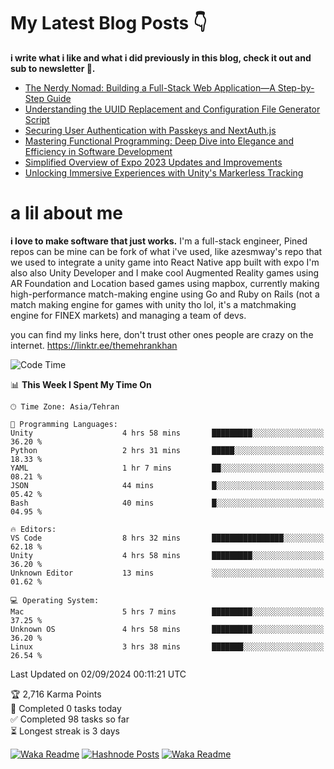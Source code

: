 # My Latest Blog Posts 👇
**i write what i like and what i did previously in this blog, check it out and sub to newsletter 🫡.**

<!-- HASHNODE_BLOG:START -->
- [The Nerdy Nomad: Building a Full-Stack Web Application—A Step-by-Step Guide](https://themehrankhan.hashnode.dev/the-nerdy-nomad-building-a-full-stack-web-applicationa-step-by-step-guide)
- [Understanding the UUID Replacement and Configuration File Generator Script](https://themehrankhan.hashnode.dev/understanding-the-uuid-replacement-and-configuration-file-generator-script)
- [Securing User Authentication with Passkeys and NextAuth.js](https://themehrankhan.hashnode.dev/securing-user-authentication-with-passkeys-and-nextauthjs)
- [Mastering Functional Programming: Deep Dive into Elegance and Efficiency in Software Development](https://themehrankhan.hashnode.dev/mastering-functional-programming-deep-dive-into-elegance-and-efficiency-in-software-development)
- [Simplified Overview of Expo 2023 Updates and Improvements](https://themehrankhan.hashnode.dev/expo-2023-updates-and-features-summary)
- [Unlocking Immersive Experiences with Unity's Markerless Tracking](https://themehrankhan.hashnode.dev/unlocking-immersive-experiences-with-unitys-markerless-tracking)

<!-- HASHNODE_BLOG:END -->

# a lil about me
**i love to make  software that just works.**
I'm a full-stack engineer, Pined repos can be mine can be fork of what i've used, like azesmway's repo that we used to integrate a unity game into React Native app built with expo I'm also also Unity Developer and I make cool Augmented Reality games using AR Foundation and Location based games using mapbox, currently making high-performance match-making engine using Go and Ruby on Rails (not a match making engine for games with unity tho lol, it's a matchmaking engine for FINEX markets) and managing a team of devs.

you can find my links here, don't trust other ones people are crazy on the internet.
https://linktr.ee/themehrankhan

<!--START_SECTION:waka-->
![Code Time](http://img.shields.io/badge/Code%20Time-612%20hrs%202%20mins-blue)

📊 **This Week I Spent My Time On** 

```text
🕑︎ Time Zone: Asia/Tehran

💬 Programming Languages: 
Unity                    4 hrs 58 mins       █████████░░░░░░░░░░░░░░░░   36.20 % 
Python                   2 hrs 31 mins       █████░░░░░░░░░░░░░░░░░░░░   18.33 % 
YAML                     1 hr 7 mins         ██░░░░░░░░░░░░░░░░░░░░░░░   08.21 % 
JSON                     44 mins             █░░░░░░░░░░░░░░░░░░░░░░░░   05.42 % 
Bash                     40 mins             █░░░░░░░░░░░░░░░░░░░░░░░░   04.95 % 

🔥 Editors: 
VS Code                  8 hrs 32 mins       ████████████████░░░░░░░░░   62.18 % 
Unity                    4 hrs 58 mins       █████████░░░░░░░░░░░░░░░░   36.20 % 
Unknown Editor           13 mins             ░░░░░░░░░░░░░░░░░░░░░░░░░   01.62 % 

💻 Operating System: 
Mac                      5 hrs 7 mins        █████████░░░░░░░░░░░░░░░░   37.25 % 
Unknown OS               4 hrs 58 mins       █████████░░░░░░░░░░░░░░░░   36.20 % 
Linux                    3 hrs 38 mins       ███████░░░░░░░░░░░░░░░░░░   26.54 % 
```


 Last Updated on 02/09/2024 00:11:21 UTC
<!--END_SECTION:waka-->

<!-- TODO-IST:START -->
🏆  2,716 Karma Points           
🌸  Completed 0 tasks today           
✅  Completed 98 tasks so far           
⏳  Longest streak is 3 days
<!-- TODO-IST:END -->

[![Waka Readme](https://github.com/TheMehranKhan/themehrankhan/actions/workflows/main.yml/badge.svg)](https://github.com/TheMehranKhan/themehrankhan/actions/workflows/main.yml)
[![Hashnode Posts](https://github.com/TheMehranKhan/themehrankhan/actions/workflows/hashnode.yml/badge.svg)](https://github.com/TheMehranKhan/themehrankhan/actions/workflows/hashnode.yml)
[![Waka Readme](https://github.com/TheMehranKhan/themehrankhan/actions/workflows/waka.yml/badge.svg)](https://github.com/TheMehranKhan/themehrankhan/actions/workflows/waka.yml)
